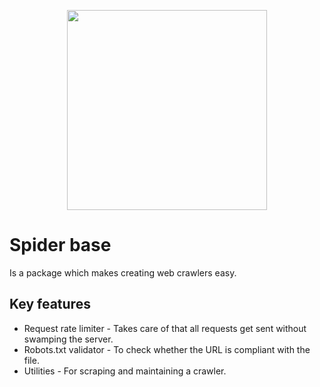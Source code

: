 <p align="center">
  <img width="320" height="320" src="https://i.imgur.com/BbpergI.png">
</p>

# Spider base

Is a package which makes creating web crawlers easy.

## Key features

- Request rate limiter - Takes care of that all requests get sent without swamping the server.
- Robots.txt validator - To check whether the URL is compliant with the file.
- Utilities - For scraping and maintaining a crawler.
